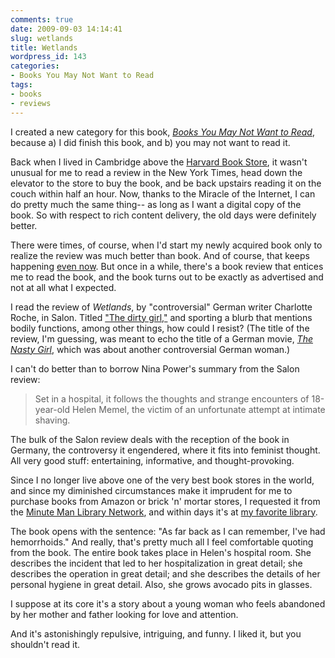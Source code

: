 ```yaml
---
comments: true
date: 2009-09-03 14:14:41
slug: wetlands
title: Wetlands
wordpress_id: 143
categories:
- Books You May Not Want to Read
tags:
- books
- reviews
---
```


I created a new category for this book, _[Books You May Not Want to Read](https://pborenstein.com/category/books-you-may-not-want-to-read/)_, because a) I did finish this book, and b) you may not want to read it.


Back when I lived in Cambridge above the [Harvard Book Store](https://harvard.com/), it wasn't unusual for me to read a review in the New York Times, head down the elevator to the store to buy the book, and be back upstairs reading it on the couch within half an hour. Now, thanks to the Miracle of the Internet, I can do pretty much the same thing-- as long as I want a digital copy of the book. So with respect to rich content delivery, the old days were definitely better.

There were times, of course, when I'd start my newly acquired book only to realize the review was much better than book. And of course, that keeps happening [even now](https://pborenstein.com/2009/08/07/finding-oz/). But once in a while, there's a book review that entices me to read the book, and the book turns out to be exactly as advertised and not at all what I expected.

I read the review of _Wetlands_, by "controversial" German writer Charlotte Roche, in Salon. Titled ["The dirty girl,"](https://www.salon.com/books/int/2009/04/04/charlotte_roche/index.html) and sporting a blurb that mentions bodily functions, among other things, how could I resist? (The title of the review, I'm guessing, was meant to echo the title of a German movie, _[The Nasty Girl](https://en.wikipedia.org/wiki/The_Nasty_Girl)_, which was about another controversial German woman.)

I can't do better than to borrow Nina Power's summary from the Salon review:



> Set in a hospital, it follows the thoughts and strange encounters of 18-year-old Helen Memel, the victim of an unfortunate attempt at intimate shaving.



The bulk of the Salon review deals with the reception of the book in Germany, the controversy it engendered, where it fits into feminist thought. All very good stuff: entertaining, informative, and thought-provoking.

Since I no longer live above one of the very best book stores in the world, and since my diminished circumstances make it imprudent for me to purchase books from Amazon or brick 'n' mortar stores, I requested it from the [Minute Man Library Network](https://www.mln.lib.ma.us/), and within days it's at [my favorite library](https://www.wellesleyfreelibrary.org/home/).

The book opens with the sentence: "As far back as I can remember, I've had hemorrhoids." And really, that's pretty much all I feel comfortable quoting from the book. The entire book takes place in Helen's hospital room. She describes the incident that led to her hospitalization in great detail; she describes the operation in great detail; and she describes the details of her personal hygiene in great detail. Also, she grows avocado pits in glasses.

I suppose at its core it's a story about a young woman who feels abandoned by her mother and father looking for love and attention. 

And it's astonishingly repulsive, intriguing, and funny. I liked it, but you shouldn't read it.
